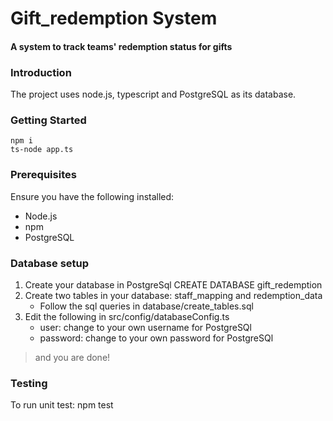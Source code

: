 # Gift_redemption System
#### A system to track teams' redemption status for gifts

### Introduction

The project uses node.js, typescript and PostgreSQL as its database.

### Getting Started

    npm i
    ts-node app.ts


### Prerequisites

Ensure you have the following installed:
- Node.js
- npm
- PostgreSQL

### Database setup

1. Create your database in PostgreSql
        CREATE DATABASE gift_redemption
2. Create two tables in your database: staff_mapping and redemption_data
    - Follow the sql queries in database/create_tables.sql
3. Edit the following in src/config/databaseConfig.ts
    - user: change to your own username for PostgreSQl
    - password: change to your own password for PostgreSQl

> and you are done! 

### Testing

To run unit test:
    npm test


